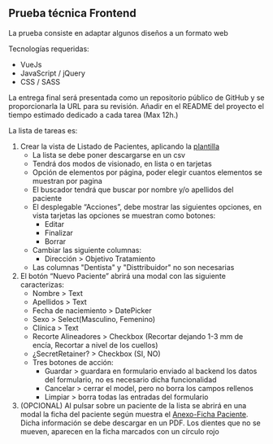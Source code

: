 ## Prueba técnica Frontend
La prueba consiste en adaptar algunos diseños a un formato web

Tecnologías requeridas:
- VueJs
- JavaScript / jQuery
- CSS / SASS

La entrega final será presentada como un repositorio público de GitHub y se proporcionarla la URL para su revisión. 
Añadir en el README del proyecto el tiempo estimado dedicado a cada tarea (Max 12h.)

La lista de tareas es:
1. Crear la vista de Listado de Pacientes, aplicando la [plantilla](https://github.com/secretaligner/pruebas-tecnicas/blob/main/frontend/vista_pacientes.pdf)
    - La lista se debe poner descargarse en un csv
    - Tendrá dos modos de visionado, en lista o en tarjetas
    - Opción de elementos por página, poder elegir cuantos elementos se muestran por pagina
    - El buscador tendrá que buscar por nombre y/o apellidos del paciente
    - El desplegable “Acciones”, debe mostrar las siguientes opciones, en vista tarjetas las opciones se muestran como botones:
         - Editar
         - Finalizar
         - Borrar
    - Cambiar las siguiente columnas:
         - Dirección > Objetivo Tratamiento
    - Las columnas "Dentista" y "Disttribuidor" no son necesarias
2. El botón “Nuevo Paciente” abrirá una modal con las siguiente caracterizas:
    - Nombre > Text
    - Apellidos > Text
    - Fecha de naciemiento > DatePicker
    - Sexo > Select(Masculino, Femenino)
    - Clínica > Text
    - Recorte Alineadores > Checkbox (Recortar dejando 1-3 mm de encía, Recortar a nivel de los cuellos)
    - ¿SecretRetainer? > Checkbox (SI, NO)
    - Tres botones de acción:
         - Guardar > guardara en formulario enviado al backend los datos del formulario, no es necesario dicha funcionalidad
         - Cancelar > cerrar el model, pero no borra los campos rellenos
         - Limpiar > borra todas las entradas del formulario
3. (OPCIONAL) Al pulsar sobre un paciente de la lista se abrirá en una modal la ficha del paciente según muestra el [Anexo-Ficha Paciente](https://github.com/secretaligner/pruebas-tecnicas/blob/main/frontend/Anexo-Ficha%20Paciente.pdf). 
Dicha información se debe descargar en un PDF. Los dientes que no se mueven, aparecen en la ficha marcados con un círculo rojo


